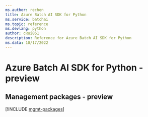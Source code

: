 ```yaml
---
ms.author: rechen
title: Azure Batch AI SDK for Python
ms.service: batchai
ms.topic: reference
ms.devlang: python
author: cRui861
description: Reference for Azure Batch AI SDK for Python
ms.data: 10/17/2022
---
```

# Azure Batch AI SDK for Python - preview

## Management packages - preview
[!INCLUDE [mgmt-packages](batch-ai-mgmt-index.md)]